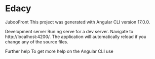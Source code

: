 # Edacy
JubooFront
This project was generated with Angular CLI version 17.0.0.

Development server
Run ng serve for a dev server. Navigate to http://localhost:4200/. The application will automatically reload if you change any of the source files.


Further help
To get more help on the Angular CLI use 
